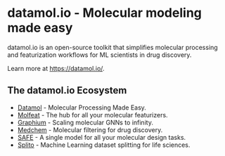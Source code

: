 # datamol.io - Molecular modeling made easy

datamol.io is an open-source toolkit that simplifies molecular processing and featurization workflows for ML scientists in drug discovery.

Learn more at <https://datamol.io/>.

## The datamol.io Ecosystem

- [Datamol](https://github.com/datamol-io/datamol) - Molecular Processing Made Easy.
- [Molfeat](https://github.com/datamol-io/molfeat) - The hub for all your molecular featurizers.
- [Graphium](https://github.com/datamol-io/graphium) - Scaling molecular GNNs to infinity.
- [Medchem](https://github.com/datamol-io/medchem) - Molecular filtering for drug discovery.
- [SAFE](https://github.com/datamol-io/safe) - A single model for all your molecular design tasks.
- [Splito](https://github.com/datamol-io/splito) - Machine Learning dataset splitting for life sciences.
